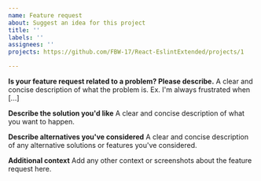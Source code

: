 ```yaml
---
name: Feature request
about: Suggest an idea for this project
title: ''
labels: ''
assignees: ''
projects: https://github.com/FBW-17/React-EslintExtended/projects/1

---
```


**Is your feature request related to a problem? Please describe.**
A clear and concise description of what the problem is. Ex. I'm always frustrated when [...]

**Describe the solution you'd like**
A clear and concise description of what you want to happen.

**Describe alternatives you've considered**
A clear and concise description of any alternative solutions or features you've considered.

**Additional context**
Add any other context or screenshots about the feature request here.
